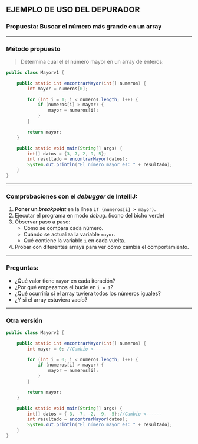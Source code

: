 ## EJEMPLO DE USO DEL DEPURADOR

###  Propuesta: Buscar el número más grande en un array

---

### Método propuesto

> Determina cual el el número mayor en un array de enteros:

```java
public class Mayorv1 {

    public static int encontrarMayor(int[] numeros) {
        int mayor = numeros[0];

        for (int i = 1; i < numeros.length; i++) {
            if (numeros[i] > mayor) {
                mayor = numeros[i];
            }
        }

        return mayor;
    }

    public static void main(String[] args) {
        int[] datos = {3, 7, 2, 9, 5};
        int resultado = encontrarMayor(datos);
        System.out.println("El número mayor es: " + resultado);
    }
}
```

---

### Comprobaciones con el *debugger* de IntelliJ:

1. **Poner un *breakpoint*** en la línea `if (numeros[i] > mayor)`.
2. Ejecutar el programa en modo *debug*. (icono del bicho verde)
3. Observar paso a paso:
   - Cómo se compara cada número.
   - Cuándo se actualiza la variable `mayor`.
   - Qué contiene la variable `i` en cada vuelta.
4. Probar con diferentes arrays para ver cómo cambia el comportamiento.

---

### Preguntas:

- ¿Qué valor tiene `mayor` en cada iteración?
- ¿Por qué empezamos el bucle en `i = 1`?
- ¿Qué ocurriría si el array tuviera todos los números iguales?
- ¿Y si el array estuviera vacío?

---

### Otra versión
```java
public class Mayorv2 {

    public static int encontrarMayor(int[] numeros) {
        int mayor = 0; //Cambio <------

        for (int i = 0; i < numeros.length; i++) {
            if (numeros[i] > mayor) {
                mayor = numeros[i];
            }
        }

        return mayor;
    }

    public static void main(String[] args) {
        int[] datos = {-3, -7, -2, -9, -5};//Cambio <------
        int resultado = encontrarMayor(datos);
        System.out.println("El número mayor es: " + resultado);
    }
}
```